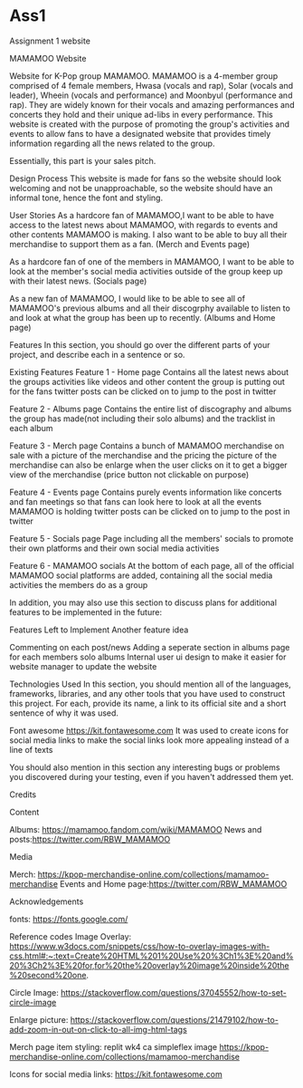 # Ass1
Assignment 1 website

MAMAMOO Website

Website for K-Pop group MAMAMOO. MAMAMOO is a 4-member group comprised of 4 female members, Hwasa (vocals and rap), Solar (vocals and leader), Wheein (vocals and performance) and Moonbyul (performance and rap). They are widely known for their vocals and amazing performances and concerts they hold and their unique ad-libs in every performance. This website is created with the purpose of promoting the group's activities and events to allow fans to have a designated website that provides timely information regarding all the news related to the group.

Essentially, this part is your sales pitch.

Design Process
This website is made for fans so the website should look welcoming and not be unapproachable, so the website should have an informal tone, hence the font and styling.

User Stories
As a hardcore fan of MAMAMOO,I want to be able to have access to the latest news about MAMAMOO, with regards to events and other contents MAMAMOO is making. I also want to be able to buy all their merchandise to support them as a fan. (Merch and Events page)

As a hardcore fan of one of the members in MAMAMOO, I want to be able to look at the member's social media activities outside of the group keep up with their latest news. (Socials page)

As a new fan of MAMAMOO, I would like to be able to see all of MAMAMOO's previous albums and all their discogrphy available to listen to and look at what the group has been up to recently. (Albums and Home page)

Features
In this section, you should go over the different parts of your project, and describe each in a sentence or so.

Existing Features
Feature 1 - Home page
Contains all the latest news about the groups activities like videos and other content the group is putting out for the fans
twitter posts can be clicked on to jump to the post in twitter

Feature 2 - Albums page
Contains the entire list of discography and albums the group has made(not including their solo albums) and the tracklist in each album

Feature 3 - Merch page
Contains a bunch of MAMAMOO merchandise on sale with a picture of the merchandise and the pricing
the picture of the merchandise can also be enlarge when the user clicks on it to get a bigger view of the merchandise
(price button not clickable on purpose)

Feature 4 - Events page
Contains purely events information like concerts and fan meetings so that fans can look here to look at all the events MAMAMOO is holding
twitter posts can be clicked on to jump to the post in twitter

Feature 5 - Socials page
Page including all the members' socials to promote their own platforms and their own social media activities

Feature 6 - MAMAMOO socials
At the bottom of each page, all of the official MAMAMOO social platforms are added, containing all the social media activities the members do as a group

In addition, you may also use this section to discuss plans for additional features to be implemented in the future:

Features Left to Implement
Another feature idea

Commenting on each post/news
Adding a seperate section in albums page for each members solo albums
Internal user ui design to make it easier for website manager to update the website

Technologies Used
In this section, you should mention all of the languages, frameworks, libraries, and any other tools that you have used to construct this project. For each, provide its name, a link to its official site and a short sentence of why it was used.

Font awesome
https://kit.fontawesome.com
It was used to create icons for social media links to make the social links look more appealing instead of a line of texts

You should also mention in this section any interesting bugs or problems you discovered during your testing, even if you haven't addressed them yet.

Credits

Content

Albums: https://mamamoo.fandom.com/wiki/MAMAMOO
News and posts:https://twitter.com/RBW_MAMAMOO

Media

Merch:
https://kpop-merchandise-online.com/collections/mamamoo-merchandise
Events and Home page:https://twitter.com/RBW_MAMAMOO


Acknowledgements

fonts: https://fonts.google.com/

Reference codes
Image Overlay:
https://www.w3docs.com/snippets/css/how-to-overlay-images-with-css.html#:~:text=Create%20HTML%201%20Use%20%3Ch1%3E%20and%20%3Ch2%3E%20for,for%20the%20overlay%20image%20inside%20the%20second%20one.

Circle Image:
https://stackoverflow.com/questions/37045552/how-to-set-circle-image

Enlarge picture:
https://stackoverflow.com/questions/21479102/how-to-add-zoom-in-out-on-click-to-all-img-html-tags

Merch page item styling: 
replit wk4 ca simpleflex image
https://kpop-merchandise-online.com/collections/mamamoo-merchandise

Icons for social media links:
https://kit.fontawesome.com
